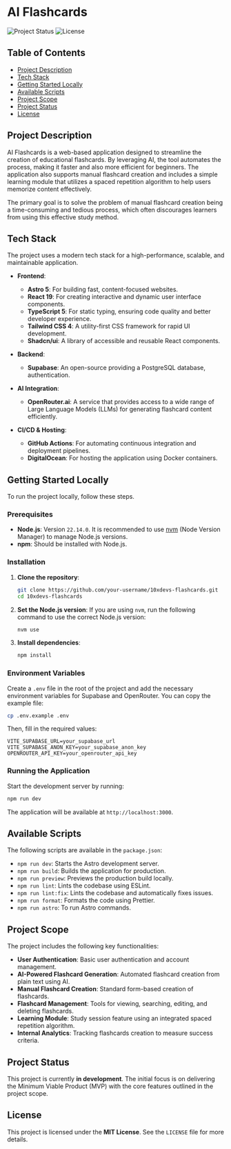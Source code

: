 # AI Flashcards

![Project Status](https://img.shields.io/badge/status-in%20development-yellowgreen) ![License](https://img.shields.io/badge/license-MIT-blue)

## Table of Contents

- [Project Description](#project-description)
- [Tech Stack](#tech-stack)
- [Getting Started Locally](#getting-started-locally)
- [Available Scripts](#available-scripts)
- [Project Scope](#project-scope)
- [Project Status](#project-status)
- [License](#license)

## Project Description

AI Flashcards is a web-based application designed to streamline the creation of educational flashcards. By leveraging AI, the tool automates the process, making it faster and also more efficient for beginners. The application also supports manual flashcard creation and includes a simple learning module that utilizes a spaced repetition algorithm to help users memorize content effectively.

The primary goal is to solve the problem of manual flashcard creation being a time-consuming and tedious process, which often discourages learners from using this effective study method.

## Tech Stack

The project uses a modern tech stack for a high-performance, scalable, and maintainable application.

- **Frontend**:
  - **Astro 5**: For building fast, content-focused websites.
  - **React 19**: For creating interactive and dynamic user interface components.
  - **TypeScript 5**: For static typing, ensuring code quality and better developer experience.
  - **Tailwind CSS 4**: A utility-first CSS framework for rapid UI development.
  - **Shadcn/ui**: A library of accessible and reusable React components.

- **Backend**:
  - **Supabase**: An open-source providing a PostgreSQL database, authentication.

- **AI Integration**:
  - **OpenRouter.ai**: A service that provides access to a wide range of Large Language Models (LLMs) for generating flashcard content efficiently.

- **CI/CD & Hosting**:
  - **GitHub Actions**: For automating continuous integration and deployment pipelines.
  - **DigitalOcean**: For hosting the application using Docker containers.

## Getting Started Locally

To run the project locally, follow these steps.

### Prerequisites

- **Node.js**: Version `22.14.0`. It is recommended to use [nvm](https://github.com/nvm-sh/nvm) (Node Version Manager) to manage Node.js versions.
- **npm**: Should be installed with Node.js.

### Installation

1.  **Clone the repository**:
    ```bash
    git clone https://github.com/your-username/10xdevs-flashcards.git
    cd 10xdevs-flashcards
    ```

2.  **Set the Node.js version**:
    If you are using `nvm`, run the following command to use the correct Node.js version:
    ```bash
    nvm use
    ```

3.  **Install dependencies**:
    ```bash
    npm install
    ```

### Environment Variables

Create a `.env` file in the root of the project and add the necessary environment variables for Supabase and OpenRouter. You can copy the example file:

```bash
cp .env.example .env
```

Then, fill in the required values:

```
VITE_SUPABASE_URL=your_supabase_url
VITE_SUPABASE_ANON_KEY=your_supabase_anon_key
OPENROUTER_API_KEY=your_openrouter_api_key
```

### Running the Application

Start the development server by running:

```bash
npm run dev
```

The application will be available at `http://localhost:3000`.

## Available Scripts

The following scripts are available in the `package.json`:

- `npm run dev`: Starts the Astro development server.
- `npm run build`: Builds the application for production.
- `npm run preview`: Previews the production build locally.
- `npm run lint`: Lints the codebase using ESLint.
- `npm run lint:fix`: Lints the codebase and automatically fixes issues.
- `npm run format`: Formats the code using Prettier.
- `npm run astro`: To run Astro commands.

## Project Scope

The project includes the following key functionalities:

-   **User Authentication**: Basic user authentication and account management.
-   **AI-Powered Flashcard Generation**: Automated flashcard creation from plain text using AI.
-   **Manual Flashcard Creation**: Standard form-based creation of flashcards.
-   **Flashcard Management**: Tools for viewing, searching, editing, and deleting flashcards.
-   **Learning Module**: Study session feature using an integrated spaced repetition algorithm.
-   **Internal Analytics**: Tracking flashcards creation to measure success criteria.

## Project Status

This project is currently **in development**. The initial focus is on delivering the Minimum Viable Product (MVP) with the core features outlined in the project scope.

## License

This project is licensed under the **MIT License**. See the `LICENSE` file for more details.
